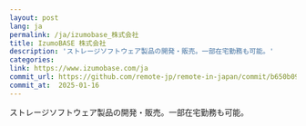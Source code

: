 ```yaml
---
layout: post
lang: ja
permalink: /ja/izumobase_株式会社
title: IzumoBASE 株式会社
description: 'ストレージソフトウェア製品の開発・販売。一部在宅勤務も可能。'
categories: 
link: https://www.izumobase.com/ja
commit_url: https://github.com/remote-jp/remote-in-japan/commit/b650b0994970e1784f9df7f676d17574b0470674
commit_at:  2025-01-16
---
```


<p>ストレージソフトウェア製品の開発・販売。一部在宅勤務も可能。</p>
